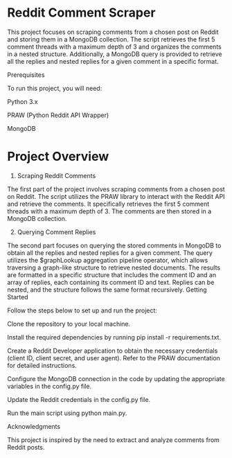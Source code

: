 # Reddit Comment Scraper
This project focuses on scraping comments from a chosen post on Reddit and storing them in a MongoDB collection. The script retrieves the first 5 comment threads with a maximum depth of 3 and organizes the comments in a nested structure. Additionally, a MongoDB query is provided to retrieve all the replies and nested replies for a given comment in a specific format.

 Prerequisites
 
To run this project, you will need:

Python 3.x

PRAW (Python Reddit API Wrapper)

MongoDB


# Project Overview

1. Scraping Reddit Comments

The first part of the project involves scraping comments from a chosen post on Reddit. The script utilizes the PRAW library to interact with the Reddit API and retrieve the comments. It specifically retrieves the first 5 comment threads with a maximum depth of 3. The comments are then stored in a MongoDB collection.

2. Querying Comment Replies

The second part focuses on querying the stored comments in MongoDB to obtain all the replies and nested replies for a given comment. The query utilizes the $graphLookup aggregation pipeline operator, which allows traversing a graph-like structure to retrieve nested documents. The results are formatted in a specific structure that includes the comment ID and an array of replies, each containing its comment ID and text. Replies can be nested, and the structure follows the same format recursively.
Getting Started

Follow the steps below to set up and run the project:

Clone the repository to your local machine.

Install the required dependencies by running pip install -r requirements.txt.

Create a Reddit Developer application to obtain the necessary credentials (client ID, client secret, and user agent). Refer to the PRAW documentation for detailed instructions.

Configure the MongoDB connection in the code by updating the appropriate variables in the config.py file.

Update the Reddit credentials in the config.py file.

Run the main script using python main.py.

Acknowledgments

This project is inspired by the need to extract and analyze comments from Reddit posts. 

